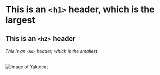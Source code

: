 # This is an ```<h1>``` header, which is the largest

## This is an ```<h2>``` header

###### This is an ```<h6>``` header, which is the smallest

![Image of Yaktocat](https://octodex.github.com/images/yaktocat.png)

